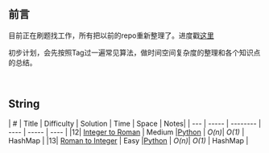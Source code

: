 
<!---Mentra--->

## 前言 

目前正在刷题找工作，所有把以前的repo重新整理了。进度戳[这里](https://github.com/xizhang77/leetcode/projects/1)

初步计划，会先按照Tag过一遍常见算法，做时间空间复杂度的整理和各个知识点的总结。


<br>


## String
|  #  | Title | Difficulty | Solution | Time | Space | Notes|
| --- | ----- | -------- | ---- | ----- | ---- |
|12| [Integer to Roman](https://leetcode.com/problems/integer-to-roman/) | Medium |[Python](./String/12_Integer_to_Roman.py) | _O(n)_| _O(1)_ | HashMap |
|13| [Roman to Integer](https://leetcode.com/problems/roman-to-integer/) | Easy |[Python](./String/13_Roman_to_Integer.py) | _O(n)_| _O(1)_ | HashMap |
